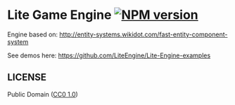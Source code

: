# Lite Game Engine [![NPM version](https://badge.fury.io/js/lite-engine.png)](http://badge.fury.io/js/lite-engine)

Engine based on: http://entity-systems.wikidot.com/fast-entity-component-system

See demos here: https://github.com/LiteEngine/Lite-Engine-examples

## LICENSE
Public Domain ([CC0 1.0](http://creativecommons.org/publicdomain/zero/1.0/))
